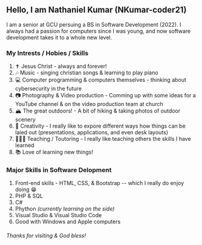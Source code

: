 ## Hello, I am Nathaniel Kumar (NKumar-coder21)
I am a senior at GCU persuing a BS in Software Development (2022). I always had a passion for computers since I was young, and now software development takes it to a whole new level. 

### My Intrests / Hobies / Skills
1. ✝️ Jesus Christ - always and forever!
2. 🎶 Music - singing christian songs & learning to play piano
3. 💻 Computer programming & computers themselves - thinking about cybersecurity in the future
4. 📷 Photography & Video production - Comming up with some ideas for a YouTube channel & on the video production team at church
5. 🏔 The great outdoors! - A bit of hiking & taking photos of outdoor scenery
6. 🎨 Creativity - I really like to expore different ways how things can be laied out (presentations, applications, and even desk layouts)
7. 👨🏻‍🏫 Teaching / Toutoring - I really like teaching others the skills I have learned
8. 📚 Love of learning new things!

### Major Skills in Software Delopment
1. Front-end skills - HTML, CSS, & Bootstrap -- which I really do enjoy doing 😁
2. PHP & SQL
3. C#
4. Phython *(currently learning on the side)*
5. Visual Studio & Visual Studio Code
6. Good with Windows and Apple computers

###### Thanks for visiting & God bless!
